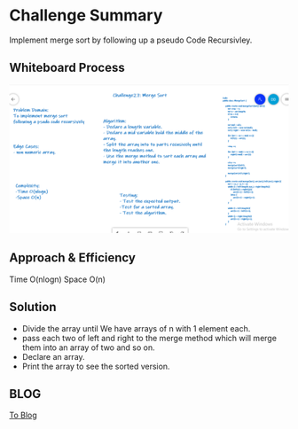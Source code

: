 # Challenge Summary
Implement merge sort by following up a pseudo Code
Recursivley.

## Whiteboard Process
![Photo](./image/cc27MergeSort.PNG)

## Approach & Efficiency
Time O(nlogn)
Space O(n)

## Solution
- Divide the array until We have arrays of n with 1 element each.
- pass each two of left and right to the merge method which will merge them into an array of two and so on.
- Declare an array.
- Print the array to see the sorted version.

## BLOG

[To Blog](Blog.md)